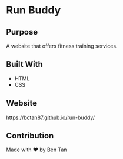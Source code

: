 # Run Buddy

## Purpose
A website that offers fitness training services.

## Built With
* HTML
* CSS

## Website
https://bctan87.github.io/run-buddy/

## Contribution
Made with ❤️ by Ben Tan
